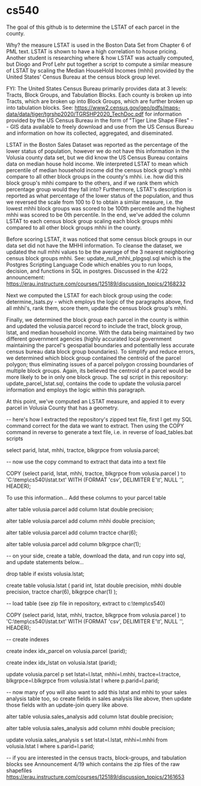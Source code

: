 # cs540
The goal of this github is to determine the LSTAT of each parcel in the county.  

Why?  the measure LSTAT is used in the Boston Data Set from Chapter 6 of PML text.  LSTAT is shown to have a high correlation to house pricing.  Another student is researching where & how LSTAT was actually computed, but Diogo and Prof Lehr put together a script to compute a similar measure of LSTAT by scaling the Median HouseHold Incomes (mhhi) provided by the United States' Census Bureau at the census block group level.  

FYI:  The United States Census Bureau primarily provides data at 3 levels:  Tracts, Block Groups, and Tabulation Blocks.  Each county is broken up into Tracts, which are broken up into Block Groups, which are further broken up into tabulation blocks.  See:  https://www2.census.gov/geo/pdfs/maps-data/data/tiger/tgrshp2020/TGRSHP2020_TechDoc.pdf for information provided by the US Census Bureau in the form of "Tiger Line Shape Files" -- GIS data available to freely download and use from the US Census Bureau and information on how its collected, aggregated, and diseminated.

LSTAT in the Boston Sales Dataset was reported as the percentage of the lower status of population, however we do not have this information in the Volusia county data set, but we did know the US Census Bureau contains data on median house hold income.  We interpreted LSTAT to mean which percentile of median household income did the census block group's mhhi compare to all other block groups in the county's mhhi.  i.e. how did this block group's mhhi compare to the others, and if we rank them which percentage group would they fall into?  Furthermore, LSTAT's description is reported as what percentage of the lower status of the population, and thus we reversed the scale from 100 to 0 to obtain a similar measure, i.e. the lowest mhhi block groups was scored to be 100th percentile and the highest mhhi was scored to be 0th percentile.  In the end, we've added the column LSTAT to each census block group scaling each block groups mhhi compared to all other block groups mhhi in the county.

Before scoring LSTAT, it was noticed that some census block groups in our data set did not have the MHHI information.  To cleanse the dataset, we updated the null mhhi values to be the average of the 3 nearest neighboring census block groups mhhi.   See:  update_null_mhhi_plpgsql.sql  which is the Postgres Scripting Language Code which enables you to run loops, decision, and functions in SQL in postgres.  Discussed in the 4/22 announcement:  https://erau.instructure.com/courses/125189/discussion_topics/2168232

Next we computed the LSTAT for each block group using the code:  determine_lsats.py - which employs the logic of the paragraphs above, find all mhhi's, rank them, score them, update the census block group's mhhi.

Finally, we determined the block group each parcel in the county is within and updated the volusia.parcel record to include the tract, block group, lstat, and median household income.  With the data being maintained by two different government agencies (highly accurated local government maintaining the parcel's geospatial boundaries and potentially less accurate census bureau data block group boundaries).  To simplify and reduce errors, we determined which block group contained the centroid of the parcel polygon; thus eliminating issues of a parcel polygon crossing boundaries of multiple block groups.  Again, its believed the centroid of a parcel would be more likely to be in only one block group.   The sql script in this repository:  update_parcel_lstat.sql, contains the code to update the volusia.parcel information and employs the logic within this paragraph.

At this point, we've computed an LSTAT measure, and appied it to every parcel in Volusia County that has a geometry.

-- here's how I extracted the repository's zipped text file, first I get my SQL command correct for the data we want to extract.  Then using the COPY command in reverse to generate a text file, i.e. in reverse of load_tables.bat scripts

select parid, lstat, mhhi, tractce, blkgrpce from volusia.parcel;

-- now use the copy command to extract that data into a text file

COPY (select parid, lstat, mhhi, tractce, blkgrpce from volusia.parcel ) to 'C:\temp\cs540\lstat.txt' WITH (FORMAT 'csv', DELIMITER E'\t', NULL '', HEADER);



To use this information... Add these columns to your parcel table

alter table volusia.parcel add column lstat double precision;

alter table volusia.parcel add column mhhi double precision;

alter table volusia.parcel add column tractce char(6);

alter table volusia.parcel add column blkgrpce char(1);

-- on your side, create a table, download the data, and run copy into sql, and update statements below...

drop table if exists volusia.lstat;

create table volusia.lstat
(
parid int,
lstat double precision,
mhhi double precision,
tractce char(6),
blkgrpce char(1)
);

-- load table (see zip file in repository, extract to c:\temp\cs540)

COPY (select parid, lstat, mhhi, tractce, blkgrpce from volusia.parcel ) to 'C:\temp\cs540\lstat.txt' WITH (FORMAT 'csv', DELIMITER E'\t', NULL '', HEADER);

-- create indexes

create index idx_parcel on volusia.parcel (parid);

create index idx_lstat on volusia.lstat (parid);

update volusia.parcel p set lstat=l.lstat, mhhi=l.mhhi, tractce=l.tractce, blkgrpce=l.blkgrpce from volusia.lstat l where p.parid=l.parid;

-- now many of you will also want to add this lstat and mhhi to your sales analysis table too, so create fields in sales analysis like above, then update those fields with an update-join query like above.


alter table volusia.sales_analysis add column lstat double precision;

alter table volusia.sales_analysis add column mhhi double precision;

update volusia.sales_analysis s set lstat=l.lstat, mhhi=l.mhhi from volusia.lstat l where s.parid=l.parid;

-- if you are interested in the census tracts, block-groups, and tabulation blocks see Announcement 4/19 which contains the zip files of the raw shapefiles
https://erau.instructure.com/courses/125189/discussion_topics/2161653


